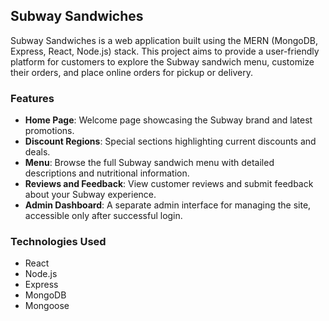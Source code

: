 ## Subway Sandwiches

Subway Sandwiches is a web application built using the MERN (MongoDB, Express, React, Node.js) stack. This project aims to provide a user-friendly platform for customers to explore the Subway sandwich menu, customize their orders, and place online orders for pickup or delivery.

### Features
- **Home Page**: Welcome page showcasing the Subway brand and latest promotions.
- **Discount Regions**: Special sections highlighting current discounts and deals.
- **Menu**: Browse the full Subway sandwich menu with detailed descriptions and nutritional information.
- **Reviews and Feedback**: View customer reviews and submit feedback about your Subway experience.
- **Admin Dashboard**: A separate admin interface for managing the site, accessible only after successful login.

### Technologies Used
- React
- Node.js
- Express
- MongoDB
- Mongoose
